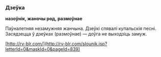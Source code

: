 ### Дзеўка
**назоўнік, жаночы род, размоўнае**

Паўналетняя незамужняя жанчына. Дзеўкі спявалі купальскія песні. Засядзецца ў дзеўках (размоўнае) — доўга не выходзіць замуж.

<a rel="author">[http://rv-blr.com/](http://rv-blr.com/slounik.jsp?letterId=0&maskId=0&pageId=839)</a>
